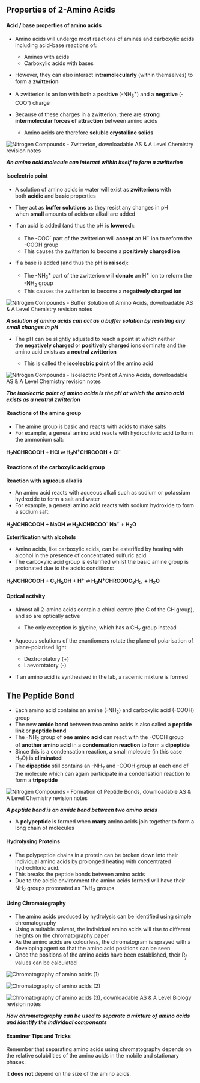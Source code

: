 Properties of 2-Amino Acids
---------------------------

#### Acid / base properties of amino acids

* Amino acids will undergo most reactions of amines and carboxylic acids including acid-base reactions of:

  + Amines with acids
  + Carboxylic acids with bases
* However, they can also interact <b>intramolecularly</b> (within themselves) to form a <b>zwitterion</b>
* A zwitterion is an ion with both a <b>positive </b>(-NH<sub>3</sub><sup>+</sup>) and a <b>negative </b>(-COO<sup>-</sup>) charge
* Because of these charges in a zwitterion, there are <b>strong intermolecular forces of attraction</b> between amino acids

  + Amino acids are therefore <b>soluble crystalline solids</b>

![Nitrogen Compounds - Zwitterion, downloadable AS & A Level Chemistry revision notes](7.6-Nitrogen-Compounds-Zwitterion.png)

*<b>An amino acid molecule can interact within itself to form a zwitterion</b>*

#### Isoelectric point

* A solution of amino acids in water will exist as <b>zwitterions </b>with both <b>acidic </b>and <b>basic </b>properties
* They act as <b>buffer solutions</b> as they resist any changes in pH when <b>small </b>amounts of acids or alkali are added
* If an acid is added (and thus the pH is <b>lowered</b>):

  + The -COO<sup>-</sup> part of the zwitterion will <b>accept</b> an H<sup>+</sup> ion to reform the -COOH group
  + This causes the zwitterion to become a <b>positively charged ion</b>
* If a base is added (and thus the pH is <b>raised</b>):

  + The -NH<sub>3</sub><sup>+</sup> part of the zwitterion will <b>donate </b>an H<sup>+</sup> ion to reform the -NH<sub>2</sub> group
  + This causes the zwitterion to become a <b>negatively charged ion</b>

![Nitrogen Compounds - Buffer Solution of Amino Acids, downloadable AS & A Level Chemistry revision notes](7.6-Nitrogen-Compounds-Buffer-Solution-of-Amino-Acids.png)

*<b>A solution of amino acids can act as a buffer solution by resisting any small changes in pH</b>*

* The pH can be slightly adjusted to reach a point at which neither the <b>negatively charged </b>or <b>positively charged </b>ions dominate and the amino acid exists as a <b>neutral zwitterion</b>

  + This is called the <b>isoelectric point </b>of the amino acid

![Nitrogen Compounds - Isoelectric Point of Amino Acids, downloadable AS & A Level Chemistry revision notes](7.6-Nitrogen-Compounds-Isoelectric-Point-of-Amino-Acids.png)

*<b>The isoelectric point of amino acids is the pH at which the amino acid exists as a neutral zwitterion</b>*

#### Reactions of the amine group

* The amine group is basic and reacts with acids to make salts
* For example, a general amino acid reacts with hydrochloric acid to form the ammonium salt:

<b>H</b><sub><b>2</b></sub><b>NCHRCOOH + HCl ⇌ H</b><sub><b>3</b></sub><b>N</b><sup><b>+</b></sup><b>CHRCOOH + Cl</b><sup><b>-</b></sup><b> </b>

#### Reactions of the carboxylic acid group

<b>Reaction with aqueous alkalis</b>

* An amino acid reacts with aqueous alkali such as sodium or potassium hydroxide to form a salt and water
* For example, a general amino acid reacts with sodium hydroxide to form a sodium salt:

<b>H</b><sub><b>2</b></sub><b>NCHRCOOH + NaOH ⇌ H</b><sub><b>2</b></sub><b>NCHRCOO</b><sup><b>-</b></sup><b> Na</b><sup><b>+</b></sup><b> + H</b><sub><b>2</b></sub><b>O</b>

<b>Esterification with alcohols</b>

* Amino acids, like carboxylic acids, can be esterified by heating with alcohol in the presence of concentrated sulfuric acid
* The carboxylic acid group is esterified whilst the basic amine group is protonated due to the acidic conditions:

<b>H</b><sub><b>2</b></sub><b>NCHRCOOH + C</b><sub><b>2</b></sub><b>H</b><sub><b>5</b></sub><b>OH + H</b><sup><b>+</b></sup><b> ⇌ H</b><sub><b>3</b></sub><b>N</b><sup><b>+</b></sup><b>CHRCOOC</b><sub><b>2</b></sub><b>H</b><sub><b>5</b></sub><b>  + H</b><sub><b>2</b></sub><b>O</b>

#### Optical activity

* Almost all 2-amino acids contain a chiral centre (the C of the CH group), and so are optically active

  + The only exception is glycine, which has a CH<sub>2</sub> group instead
* Aqueous solutions of the enantiomers rotate the plane of polarisation of plane-polarised light

  + Dextrorotatory (+)
  + Laevorotatory (-)
* If an amino acid is synthesised in the lab, a racemic mixture is formed

The Peptide Bond
----------------

* Each amino acid contains an amine (-NH<sub>2</sub>) and carboxylic acid (-COOH) group
* The new <b>amide bond </b>between two amino acids is also called a <b>peptide link </b>or <b>peptide bond</b>
* The -NH<sub>2</sub> group of <b>one amino acid </b>can react with the -COOH group of <b>another amino acid </b>in a <b>condensation reaction</b> to form a <b>dipeptide</b>
* Since this is a condensation reaction, a small molecule (in this case H<sub>2</sub>O) is <b>eliminated</b>
* The <b>dipeptide </b>still contains an -NH<sub>2</sub> and -COOH group at each end of the molecule which can again participate in a condensation reaction to form a <b>tripeptide</b>

![Nitrogen Compounds - Formation of Peptide Bonds, downloadable AS & A Level Chemistry revision notes](7.6-Nitrogen-Compounds-Formation-of-Peptide-Bonds.png)

*<b>A peptide bond is an amide bond between two amino acids</b>*

* A <b>polypeptide </b>is formed when <b>many </b>amino acids join together to form a long chain of molecules

#### Hydrolysing Proteins

* The polypeptide chains in a protein can be broken down into their individual amino acids by prolonged heating with concentrated hydrochloric acid.
* This breaks the peptide bonds between amino acids
* Due to the acidic environment the amino acids formed will have their NH<sub>2</sub> groups protonated as <sup>+</sup>NH<sub>3</sub> groups

#### Using Chromatography

* The amino acids produced by hydrolysis can be identified using simple chromatography
* Using a suitable solvent, the individual amino acids will rise to different heights on the chromatography paper
* As the amino acids are colourless, the chromatogram is sprayed with a developing agent so that the amino acid positions can be seen
* Once the positions of the amino acids have been established, their R<sub>*f*</sub> values can be calculated

![Chromatography of amino acids (1)](Chromatography-of-amino-acids-1.png)

![Chromatography of amino acids (2)](Chromatography-of-amino-acids-2.png)

![Chromatography of amino acids (3), downloadable AS & A Level Biology revision notes](Chromatography-of-amino-acids-3-1.png)

*<b>How chromatography can be used to separate a mixture of amino acids and identify the individual components</b>*

#### Examiner Tips and Tricks

Remember that separating amino acids using chromatography depends on the relative solubilities of the amino acids in the mobile and stationary phases.

It <b>does not</b> depend on the size of the amino acids.